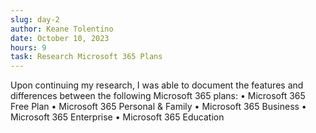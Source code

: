 ```yaml
---
slug: day-2
author: Keane Tolentino
date: October 10, 2023
hours: 9
task: Research Microsoft 365 Plans
---
```


Upon continuing my research, I was able to document the features and differences between the
following Microsoft 365 plans:
• Microsoft 365 Free Plan
• Microsoft 365 Personal & Family
• Microsoft 365 Business
• Microsoft 365 Enterprise
• Microsoft 365 Education
